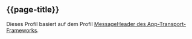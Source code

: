 ## {{page-title}}

Dieses Profil basiert auf dem Profil [MessageHeader des App-Transport-Frameworks](https://gematik.de/fhir/atf/StructureDefinition/message-header-app-transport).
